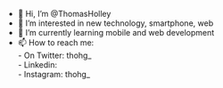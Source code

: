 - 👋 Hi, I’m @ThomasHolley
- 👀 I’m interested in new technology, smartphone, web
- 🌱 I’m currently learning mobile and web development
- 📫 How to reach me:</br>
            - On Twitter: thohg_</br>
            - Linkedin:</br>
            - Instagram: thohg_

<!---
ThomasHolley/ThomasHolley is a ✨ special ✨ repository because its `README.md` (this file) appears on your GitHub profile.
You can click the Preview link to take a look at your changes.
--->
